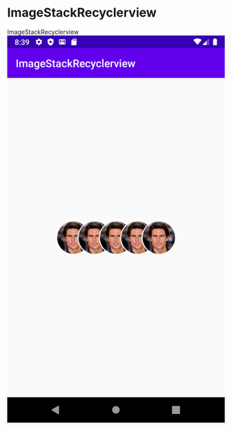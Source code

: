 # ImageStackRecyclerview
ImageStackRecyclerview
![image](https://github.com/pawarlalit29/ImageStackRecyclerview/blob/master/device-2020-03-19-203951.png)
